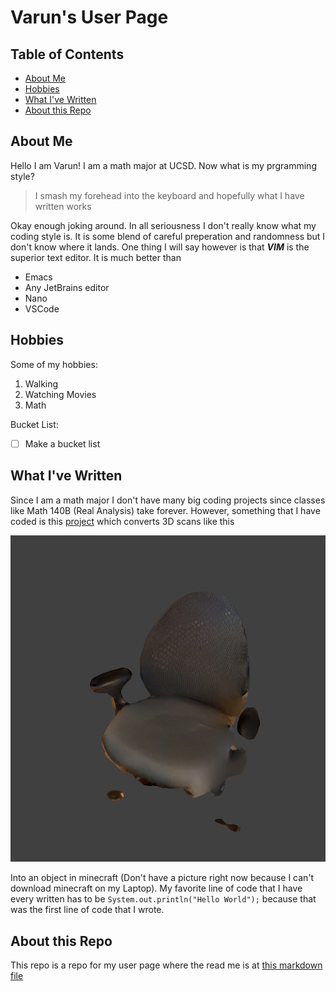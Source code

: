 # Varun's User Page

## Table of Contents

- [About Me](#about-me)
- [Hobbies](#hobbies)
- [What I've Written](#what-ive-written)
- [About this Repo](#about-this-repo)

## About Me

Hello I am Varun! I am a math major at UCSD. Now what is my prgramming style? 

> I smash my forehead into the keyboard and hopefully what I have written works

Okay enough joking around. In all seriousness I don't really know what my coding style is. It is
some blend of careful preperation and randomness but I don't know where it lands. One thing I will say however is that
***VIM*** is the superior text editor. It is much better than

- Emacs
- Any JetBrains editor
- Nano
- VSCode

## Hobbies

Some of my hobbies:

1. Walking
2. Watching Movies
3. Math

Bucket List:

- [ ] Make a bucket list

## What I've Written

Since I am a math major I don't have many big coding projects since classes like Math 140B (Real Analysis) take forever. However,
something that I have coded is this [project](https://github.com/ZettabytesCode/PointCloudToVoxelPlugin) which converts 3D
scans like this

![Scan](chair.jpeg)

Into an object in minecraft (Don't have a picture right now because I can't download minecraft on my Laptop). My favorite line of code that I have 
every written has to be `System.out.println("Hello World");` because that was the first line of code that I wrote.

## About this Repo

This repo is a repo for my user page where the read me is at [this markdown file](README.md)
